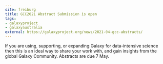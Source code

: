 ```yaml
---
site: freiburg
title: GCC2021 Abstract Submission is open
tags: 
- galaxyproject
- galaxyaustralia
external: https://galaxyproject.org/news/2021-04-gcc-abstracts/
---
```


If you are using, supporting, or expanding Galaxy for data-intensive science then this is an ideal way to share your work with, and gain insights from the global Galaxy Community.  Abstracts are due 7 May.

